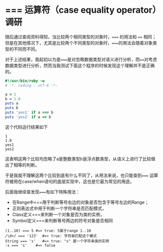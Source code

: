 # === 运算符（case equality operator）调研

随后通过查阅资料得知，当比较两个相同类型的对象时，`===` 的用法和 `==` 相同；但是在其他情况下，尤其是比较两个不同类型的对象时，`===`的用法会随着对象类型的不同而不同。

对于上述结果，我起初以为是`===`是对忽略数据类型对语义进行分析，而`==`对考虑数据类型进行分析，然而当我测试下面这个程序的时候发现这个理解并不是正确的。

```ruby
#!/usr/bin/ruby -w
# -*- coding : utf-8 -*-

a = 1
b = 1.0
puts a
puts b
puts 'yes1' if a === b
puts 'yes2' if a == b
```

这个代码运行结果如下

```
1
1.0
yes1
yes2
```

这表明这两个比较均忽略了a是整数类型b是浮点数类型，从语义上进行了比较做出了相等的判断。

于是我就不理解这两个比较到底有什么不同了，从用法来说，也只能查到`===` 运算符被用在case/when语句的底层实现中，这也是它最为常见的用途。

后面我继续查发现`===`有如下特殊用法：

- 在Range中===用于判断等号右边的对象是否包含于等号左边的Range；
- 正则表达式中用于判断一个字符串是否匹配模式，
- Class定义===来判断一个对象是否为类的实例，
- Symbol定义===来判断等号两边的符号对象是否相同

```
(1..10) === 5 #=> true: 5属于range 1..10
/\d+/ === '123'  #=> true: 字符串匹配这个模式
String === 's'   #=> true: "s" 是一个字符串类的实例
:s === 's'    #=> false
```

